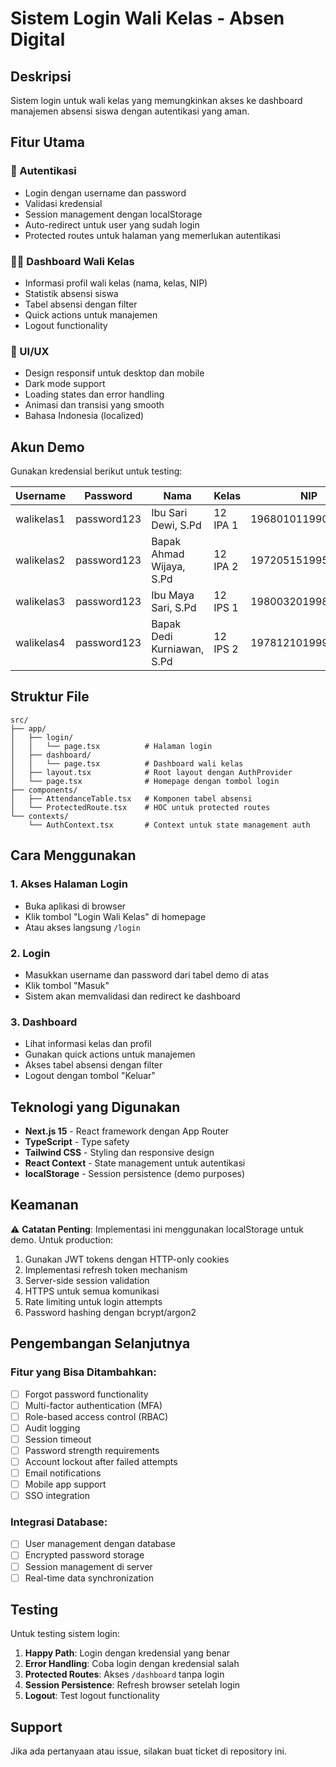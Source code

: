# Sistem Login Wali Kelas - Absen Digital

## Deskripsi
Sistem login untuk wali kelas yang memungkinkan akses ke dashboard manajemen absensi siswa dengan autentikasi yang aman.

## Fitur Utama

### 🔐 Autentikasi
- Login dengan username dan password
- Validasi kredensial
- Session management dengan localStorage
- Auto-redirect untuk user yang sudah login
- Protected routes untuk halaman yang memerlukan autentikasi

### 👨‍🏫 Dashboard Wali Kelas
- Informasi profil wali kelas (nama, kelas, NIP)
- Statistik absensi siswa
- Tabel absensi dengan filter
- Quick actions untuk manajemen
- Logout functionality

### 🎨 UI/UX
- Design responsif untuk desktop dan mobile
- Dark mode support
- Loading states dan error handling
- Animasi dan transisi yang smooth
- Bahasa Indonesia (localized)

## Akun Demo

Gunakan kredensial berikut untuk testing:

| Username    | Password    | Nama                    | Kelas    | NIP               |
|-------------|-------------|-------------------------|----------|-------------------|
| walikelas1  | password123 | Ibu Sari Dewi, S.Pd     | 12 IPA 1 | 196801011990032001|
| walikelas2  | password123 | Bapak Ahmad Wijaya, S.Pd| 12 IPA 2 | 197205151995121002|
| walikelas3  | password123 | Ibu Maya Sari, S.Pd     | 12 IPS 1 | 198003201998032003|
| walikelas4  | password123 | Bapak Dedi Kurniawan, S.Pd| 12 IPS 2 | 197812101999031004|

## Struktur File

```
src/
├── app/
│   ├── login/
│   │   └── page.tsx          # Halaman login
│   ├── dashboard/
│   │   └── page.tsx          # Dashboard wali kelas
│   ├── layout.tsx            # Root layout dengan AuthProvider
│   └── page.tsx              # Homepage dengan tombol login
├── components/
│   ├── AttendanceTable.tsx   # Komponen tabel absensi
│   └── ProtectedRoute.tsx    # HOC untuk protected routes
└── contexts/
    └── AuthContext.tsx       # Context untuk state management auth
```

## Cara Menggunakan

### 1. Akses Halaman Login
- Buka aplikasi di browser
- Klik tombol "Login Wali Kelas" di homepage
- Atau akses langsung `/login`

### 2. Login
- Masukkan username dan password dari tabel demo di atas
- Klik tombol "Masuk"
- Sistem akan memvalidasi dan redirect ke dashboard

### 3. Dashboard
- Lihat informasi kelas dan profil
- Gunakan quick actions untuk manajemen
- Akses tabel absensi dengan filter
- Logout dengan tombol "Keluar"

## Teknologi yang Digunakan

- **Next.js 15** - React framework dengan App Router
- **TypeScript** - Type safety
- **Tailwind CSS** - Styling dan responsive design
- **React Context** - State management untuk autentikasi
- **localStorage** - Session persistence (demo purposes)

## Keamanan

⚠️ **Catatan Penting**: Implementasi ini menggunakan localStorage untuk demo. Untuk production:

1. Gunakan JWT tokens dengan HTTP-only cookies
2. Implementasi refresh token mechanism
3. Server-side session validation
4. HTTPS untuk semua komunikasi
5. Rate limiting untuk login attempts
6. Password hashing dengan bcrypt/argon2

## Pengembangan Selanjutnya

### Fitur yang Bisa Ditambahkan:
- [ ] Forgot password functionality
- [ ] Multi-factor authentication (MFA)
- [ ] Role-based access control (RBAC)
- [ ] Audit logging
- [ ] Session timeout
- [ ] Password strength requirements
- [ ] Account lockout after failed attempts
- [ ] Email notifications
- [ ] Mobile app support
- [ ] SSO integration

### Integrasi Database:
- [ ] User management dengan database
- [ ] Encrypted password storage
- [ ] Session management di server
- [ ] Real-time data synchronization

## Testing

Untuk testing sistem login:

1. **Happy Path**: Login dengan kredensial yang benar
2. **Error Handling**: Coba login dengan kredensial salah
3. **Protected Routes**: Akses `/dashboard` tanpa login
4. **Session Persistence**: Refresh browser setelah login
5. **Logout**: Test logout functionality

## Support

Jika ada pertanyaan atau issue, silakan buat ticket di repository ini.

